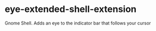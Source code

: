 # eye-extended-shell-extension
Gnome Shell. Adds an eye to the indicator bar that follows your cursor
